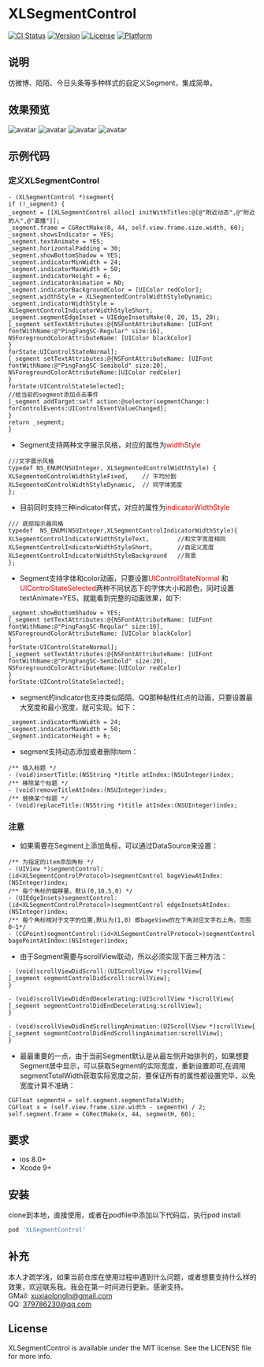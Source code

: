 # XLSegmentControl

[![CI Status](https://img.shields.io/travis/xxl379786230/XLSegmentControl.svg?style=flat)](https://travis-ci.org/xxl379786230/XLSegmentControl)
[![Version](https://img.shields.io/cocoapods/v/XLSegmentControl.svg?style=flat)](https://cocoapods.org/pods/XLSegmentControl)
[![License](https://img.shields.io/cocoapods/l/XLSegmentControl.svg?style=flat)](https://cocoapods.org/pods/XLSegmentControl)
[![Platform](https://img.shields.io/cocoapods/p/XLSegmentControl.svg?style=flat)](https://cocoapods.org/pods/XLSegmentControl)

## 说明
仿微博、陌陌、今日头条等多种样式的自定义Segment，集成简单。

## 效果预览
![avatar](XLSegmentControl/images/1.gif)
![avatar](XLSegmentControl/images/2.gif)
![avatar](XLSegmentControl/images/3.gif)
![avatar](XLSegmentControl/images/4.gif)

## 示例代码
### 定义XLSegmentControl
```
- (XLSegmentControl *)segment{
if (!_segment) {
_segment = [[XLSegmentControl alloc] initWithTitles:@[@"附近动态",@"附近的人",@"直播"]];
_segment.frame = CGRectMake(0, 44, self.view.frame.size.width, 60);
_segment.showsIndicator = YES;
_segment.textAnimate = YES;
_segment.horizontalPadding = 30;
_segment.showBottomShadow = YES;
_segment.indicatorMinWidth = 24;
_segment.indicatorMaxWidth = 50;
_segment.indicatorHeight = 6;
_segment.indicatorAnimation = NO;
_segment.indicatorBackgroundColor = [UIColor redColor];
_segment.widthStyle = XLSegmentedControlWidthStyleDynamic;
_segment.indicatorWidthStyle = XLSegmentControlIndicatorWidthStyleShort;
_segment.segmentEdgeInset = UIEdgeInsetsMake(0, 20, 15, 20);
[_segment setTextAttributes:@{NSFontAttributeName: [UIFont fontWithName:@"PingFangSC-Regular" size:16],
NSForegroundColorAttributeName: [UIColor blackColor]
}
forState:UIControlStateNormal];
[_segment setTextAttributes:@{NSFontAttributeName: [UIFont fontWithName:@"PingFangSC-Semibold" size:20],
NSForegroundColorAttributeName:[UIColor redColor]
}
forState:UIControlStateSelected];
//给当前的segment添加点击事件
[_segment addTarget:self action:@selector(segmentChange:) forControlEvents:UIControlEventValueChanged];
}
return _segment;
}
```
- Segment支持两种文字展示风格，对应的属性为<font color="#dd0000">widthStyle</font><br /> 
```
///文字展示风格
typedef NS_ENUM(NSUInteger, XLSegmentedControlWidthStyle) {
XLSegmentedControlWidthStyleFixed,    // 平均分割
XLSegmentedControlWidthStyleDynamic,  // 同字体宽度
};
```
- 目前同时支持三种indicator样式，对应的属性为<font color="#dd0000">indicatorWidthStyle</font><br /> 
```
/// 底部指示器风格
typedef  NS_ENUM(NSUInteger,XLSegmentControlIndicatorWidthStyle){
XLSegmentControlIndicatorWidthStyleText,        //和文字宽度相同
XLSegmentControlIndicatorWidthStyleShort,       //自定义宽度
XLSegmentControlIndicatorWidthStyleBackground   //背景
};
```
- Segment支持字体和color动画，只要设置<font color="#dd0000">UIControlStateNormal</font> 和<font color="#dd0000">UIControlStateSelected</font>两种不同状态下的字体大小和颜色，同时设置textAnimate=YES，就能看到完整的动画效果，如下:
```
_segment.showBottomShadow = YES;
[_segment setTextAttributes:@{NSFontAttributeName: [UIFont fontWithName:@"PingFangSC-Regular" size:16],
NSForegroundColorAttributeName: [UIColor blackColor]
}
forState:UIControlStateNormal];
[_segment setTextAttributes:@{NSFontAttributeName: [UIFont fontWithName:@"PingFangSC-Semibold" size:20],
NSForegroundColorAttributeName:[UIColor redColor]
}
forState:UIControlStateSelected];
```
- segment的indicator也支持类似陌陌、QQ那种黏性红点的动画，只要设置最大宽度和最小宽度，就可实现。如下：
```
_segment.indicatorMinWidth = 24;
_segment.indicatorMaxWidth = 50;
_segment.indicatorHeight = 6;
```
- segment支持动态添加或者删除item：
```
/** 插入标题 */
- (void)insertTitle:(NSString *)title atIndex:(NSUInteger)index;
/** 移除某个标题 */
- (void)removeTitleAtIndex:(NSUInteger)index;
/** 替换某个标题 */
- (void)replaceTitle:(NSString *)title atIndex:(NSUInteger)index;
```

### 注意
- 如果需要在Segment上添加角标，可以通过DataSource来设置：
```
/** 为指定的item添加角标 */
- (UIView *)segmentControl:(id<XLSegmentControlProtocol>)segmentControl bageViewAtIndex:(NSInteger)index;
/** 每个角标的偏移量，默认(0,10,5,0) */
- (UIEdgeInsets)segmentControl:(id<XLSegmentControlProtocol>)segmentControl edgeInsetsAtIndex:(NSInteger)index;
/** 每个角标相对于文字的位置,默认为(1,0) 即bageView的左下角对应文字右上角，范围0~1*/
- (CGPoint)segmentControl:(id<XLSegmentControlProtocol>)segmentControl bagePointAtIndex:(NSInteger)index;
```
- 由于Segment需要与scrollView联动，所以必须实现下面三种方法：
```
- (void)scrollViewDidScroll:(UIScrollView *)scrollView{
[_segment segmentControlDidScroll:scrollView];
}

- (void)scrollViewDidEndDecelerating:(UIScrollView *)scrollView{
[_segment segmentControlDidEndDecelerating:scrollView];
}

- (void)scrollViewDidEndScrollingAnimation:(UIScrollView *)scrollView{
[_segment segmentControlDidEndScrollingAnimation:scrollView];
}
```
- 最最重要的一点，由于当前Segment默认是从最左侧开始排列的，如果想要Segment居中显示，可以获取Segment的实际宽度，重新设置即可,在调用segmentTotalWidth获取实际宽度之前，要保证所有的属性都设置完毕，以免宽度计算不准确：
```
CGFloat segmentH = self.segment.segmentTotalWidth;
CGFloat x = (self.view.frame.size.width - segmentH) / 2;
self.segment.frame = CGRectMake(x, 44, segmentH, 60);
```

## 要求
- ios 8.0+
- Xcode 9+

## 安装

clone到本地，直接使用，或者在podfile中添加以下代码后，执行pod install

```ruby
pod 'XLSegmentControl'
```

## 补充
本人才疏学浅，如果当前仓库在使用过程中遇到什么问题，或者想要支持什么样的效果，欢迎联系我。我会在第一时间进行更新。感谢支持。</br>
GMail: xuxiaolongln@gmail.com </br>
QQ: 379786230@qq.com </br>

## License

XLSegmentControl is available under the MIT license. See the LICENSE file for more info.
